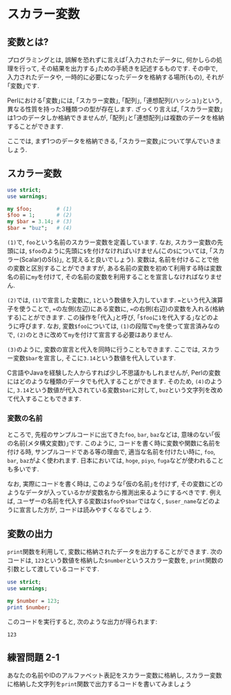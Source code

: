 # スカラー変数

## 変数とは?

プログラミングとは, 誤解を恐れずに言えば｢入力されたデータに, 何かしらの処理を行って, その結果を出力する｣ための手続きを記述するものです.
その中で, 入力されたデータや, 一時的に必要になったデータを格納する場所(もの), それが｢変数｣です.

Perlにおける｢変数｣には, ｢スカラー変数｣, ｢配列｣, ｢連想配列(ハッシュ)｣という, 異なる性質を持った3種類つの型が存在します.
ざっくり言えば, ｢スカラー変数｣は1つのデータしか格納できませんが, ｢配列｣と｢連想配列｣は複数のデータを格納することができます.

ここでは, まず1つのデータを格納できる, ｢スカラー変数｣について学んでいきましょう.

## スカラー変数

```perl
use strict;
use warnings;

my $foo;        # (1)
$foo = 1;       # (2)
my $bar = 3.14; # (3)
$bar = "buz";   # (4)
```

`(1)`で, `foo`という名前のスカラー変数を定義しています. なお, スカラー変数の先頭には, `$foo`のように先頭に`$`を付けなければいけません(この`$`については, ｢スカラー(Scalar)のS(`$`)｣, と覚えると良いでしょう).
変数は, 名前を付けることで他の変数と区別することができますが, ある名前の変数を初めて利用する時は変数名の前に`my`を付けて, その名前の変数を利用することを宣言しなければなりません.

`(2)`では, `(1)`で宣言した変数に, `1`という数値を入力しています. `=`という代入演算子を使うことで, `=`の左側(左辺)にある変数に, `=`の右側(右辺)の変数を入れる(格納する)ことができます. この操作を｢代入｣と呼び, ｢`$foo`に`1`を代入する｣などのように呼びます.
なお, 変数`$foo`については, `(1)`の段階で`my`を使って宣言済みなので, `(2)`のときに改めて`my`を付けて宣言する必要はありません.

`(3)`のように, 変数の宣言と代入を同時に行うこともできます. ここでは, スカラー変数`$bar`を宣言し, そこに`3.14`という数値を代入しています.

C言語やJavaを経験した人からすれば少し不思議かもしれませんが, Perlの変数にはどのような種類のデータでも代入することができます. そのため, `(4)`のように, `3.14`という数値が代入されている変数`$bar`に対して, `buz`という文字列を改めて代入することもできます.

### 変数の名前

ところで, 先程のサンプルコードに出てきた`foo`, `bar`, `baz`などは, 意味のない｢仮の名前(メタ構文変数)｣です.
このように, コードを書く時に変数や関数に名前を付ける時, サンプルコードである等の理由で, 適当な名前を付けたい時に, `foo`, `bar`, `baz`がよく使われます.
日本においては, `hoge`, `piyo`, `fuga`などが使われることも多いです.

なお, 実際にコードを書く時は, このような｢仮の名前｣を付けず, その変数にどのようなデータが入っているかが変数名から推測出来るようにするべきです.
例えば, ユーザーの名前を代入する変数は`$foo`や`$bar`ではなく, `$user_name`などのように宣言した方が, コードは読みやすくなるでしょう.

## 変数の出力

`print`関数を利用して, 変数に格納されたデータを出力することができます.
次のコードは, `123`という数値を格納した`$number`というスカラー変数を, `print`関数の引数として渡しているコードです.

```perl
use strict;
use warnings;

my $number = 123;
print $number;
```

このコードを実行すると, 次のような出力が得られます:

```
123
```

## 練習問題 2-1

あなたの名前やIDのアルファベット表記をスカラー変数に格納し, スカラー変数に格納した文字列を`print`関数で出力するコードを書いてみましょう
